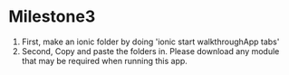 # Milestone3

1. First, make an ionic folder by doing 'ionic start walkthroughApp tabs'
2. Second, Copy and paste the folders in. Please download any module that may be required when running this app. 
